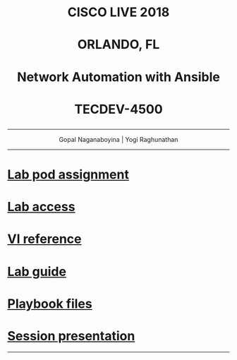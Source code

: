 # **<p align="center">CISCO LIVE 2018</p>**
# **<p align="center">ORLANDO, FL</p>**

# **<p align="center">Network Automation with Ansible</p>**
# **<p align="center">TECDEV-4500</p>**

---
<p align="center">Gopal Naganaboyina | Yogi Raghunathan </p>

---
# [Lab pod assignment](https://github.com/gtamilse/ansible-lab/blob/master/TECDEV-4500-Pod-Assignment.md)
# [Lab access](https://github.com/gtamilse/ansible-lab/blob/master/lab-access.md)
# [VI reference](https://github.com/gtamilse/ansible-lab/blob/master/vi-reference.md)
# [Lab guide](https://github.com/gtamilse/ansible-lab/blob/master/TECDEV-4500-labguide-draft-gopal-3.md)
# [Playbook files](https://github.com/gtamilse/ansible-lab/tree/master/playbooks)
# [Session presentation](https://github.com/gtamilse/ansible-lab/blob/master/TECDEV-4500.pdf)
---
